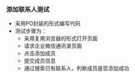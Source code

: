 ### 添加联系人测试

- 采用PO封装的形式编写代码
- 测试步骤为：
    - 采用复用浏览器的形式打开页面
    - 请求企业微信通讯录页面
    - 点击添加成员
    - 提交成员信息
    - 通过搜索已有联系人，判断成员是否添加成功